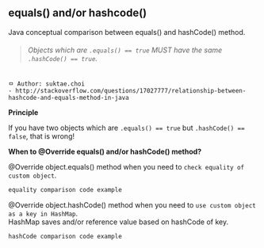 ## equals() and/or hashcode()
Java conceptual comparison between equals() and hashCode() method.

>###### Objects which are `.equals() == true` MUST have the same `.hashCode() == true`.

```
ㅁ Author: suktae.choi
- http://stackoverflow.com/questions/17027777/relationship-between-hashcode-and-equals-method-in-java
```

**Principle**

If you have two objects which are `.equals() == true` but `.hashCode() == false`, that is wrong!

**When to @Override equals() and/or hashCode() method?**

@Override object.equals() method when you need to `check equality of custom object`.

```java
equality comparison code example
```

@Override object.hashCode() method when you need to `use custom object as a key in HashMap`.<br>
HashMap saves and/or reference value based on hashCode of key.

```java
hashCode comparison code example
```
